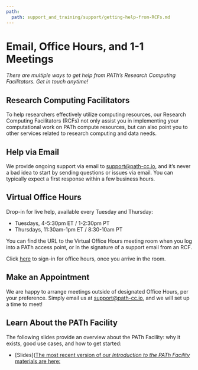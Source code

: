 ```yaml
---
path:
  path: support_and_training/support/getting-help-from-RCFs.md
---
```


Email, Office Hours, and 1-1 Meetings 
====================================
 

*There are multiple ways to get help from PATh’s Research Computing Facilitators. Get in touch anytime!*


## Research Computing Facilitators

To help researchers effectively utilize computing resources, our
Research Computing Facilitators (RCFs) not only assist you in
implementing your computational work on PATh compute resources, but can
also point you to other services related to research computing and data
needs. 

## Help via Email

We provide ongoing support via email to support@path-cc.io, and it’s
never a bad idea to start by sending questions or issues via email. You
can typically expect a first response within a few business hours.


## Virtual Office Hours

Drop-in for live help, available every Tuesday and Thursday:

- Tuesdays, 4-5:30pm ET / 1-2:30pm PT
- Thursdays, 11:30am-1pm ET / 8:30-10am PT

You can find the URL to the Virtual Office Hours meeting room when you
log into a PATh access point, or in the signature of a support email
from an RCF.

Click [here](https://docs.google.com/forms/d/e/1FAIpQLSd3K78Xx1Vo-KjqW_2y0YKcUMXrEsKXWk3I1Aww64RL22QpnQ/viewform) to sign-in for office hours, once you arrive in the room. 

## Make an Appointment

We are happy to arrange meetings outside of designated Office Hours, per
your preference. Simply email us at support@path-cc.io, and we will set
up a time to meet!

## Learn About the PATh Facility

The following slides provide an overview about the PATh Facility: why it exists, good use cases, and how to get started: 

* [Slides]([The most recent version of our *Introduction to the PATh Facility* materials are here: ](https://docs.google.com/presentation/d/10Axe-Y1Mh_-fZrRXOjhvaOVTHybbHdW39PXxydb8-Qs/edit#slide=id.g10c0fd09133_0_7)

